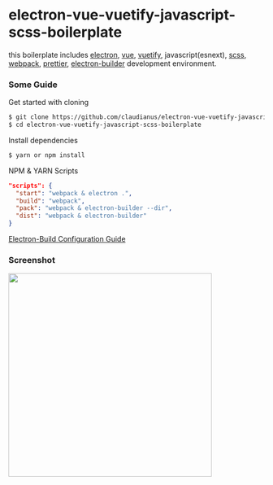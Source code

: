 # electron-vue-vuetify-javascript-scss-boilerplate

this boilerplate includes [electron](https://electronjs.org/), [vue](https://vuejs.org/), [vuetify](https://vuetifyjs.com), javascript(esnext), [scss](https://sass-lang.com/guide), [webpack](https://webpack.js.org/), [prettier](https://prettier.io/), [electron-builder](https://www.electron.build/) development environment.

### Some Guide

Get started with cloning

```bash
$ git clone https://github.com/claudianus/electron-vue-vuetify-javascript-scss-boilerplate.git
$ cd electron-vue-vuetify-javascript-scss-boilerplate
```

Install dependencies

```bash
$ yarn or npm install
```

NPM & YARN Scripts

```json
"scripts": {
  "start": "webpack & electron .",
  "build": "webpack",
  "pack": "webpack & electron-builder --dir",
  "dist": "webpack & electron-builder"
}
```

[Electron-Build Configuration Guide](https://www.electron.build/configuration/configuration)

### Screenshot

<img src="https://s.put.re/prgFXWY3.PNG" width="400px">
